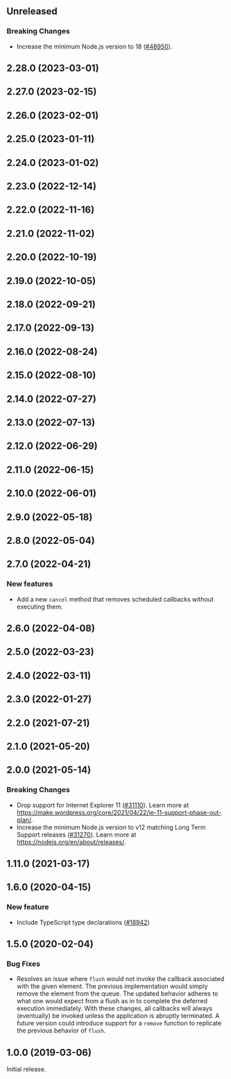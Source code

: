 <!-- Learn how to maintain this file at https://github.com/WordPress/gutenberg/tree/HEAD/packages#maintaining-changelogs. -->

## Unreleased

### Breaking Changes

-   Increase the minimum Node.js version to 18 ([#48950](https://github.com/WordPress/gutenberg/pull/48950)).

## 2.28.0 (2023-03-01)

## 2.27.0 (2023-02-15)

## 2.26.0 (2023-02-01)

## 2.25.0 (2023-01-11)

## 2.24.0 (2023-01-02)

## 2.23.0 (2022-12-14)

## 2.22.0 (2022-11-16)

## 2.21.0 (2022-11-02)

## 2.20.0 (2022-10-19)

## 2.19.0 (2022-10-05)

## 2.18.0 (2022-09-21)

## 2.17.0 (2022-09-13)

## 2.16.0 (2022-08-24)

## 2.15.0 (2022-08-10)

## 2.14.0 (2022-07-27)

## 2.13.0 (2022-07-13)

## 2.12.0 (2022-06-29)

## 2.11.0 (2022-06-15)

## 2.10.0 (2022-06-01)

## 2.9.0 (2022-05-18)

## 2.8.0 (2022-05-04)

## 2.7.0 (2022-04-21)

### New features

-  Add a new `cancel` method that removes scheduled callbacks without executing them.

## 2.6.0 (2022-04-08)

## 2.5.0 (2022-03-23)

## 2.4.0 (2022-03-11)

## 2.3.0 (2022-01-27)

## 2.2.0 (2021-07-21)

## 2.1.0 (2021-05-20)

## 2.0.0 (2021-05-14)

### Breaking Changes

-   Drop support for Internet Explorer 11 ([#31110](https://github.com/WordPress/gutenberg/pull/31110)). Learn more at https://make.wordpress.org/core/2021/04/22/ie-11-support-phase-out-plan/.
-   Increase the minimum Node.js version to v12 matching Long Term Support releases ([#31270](https://github.com/WordPress/gutenberg/pull/31270)). Learn more at https://nodejs.org/en/about/releases/.

## 1.11.0 (2021-03-17)

## 1.6.0 (2020-04-15)

### New feature

-   Include TypeScript type declarations ([#18942](https://github.com/WordPress/gutenberg/pull/18942))

## 1.5.0 (2020-02-04)

### Bug Fixes

-   Resolves an issue where `flush` would not invoke the callback associated with the given element. The previous implementation would simply remove the element from the queue. The updated behavior adheres to what one would expect from a flush as in to complete the deferred execution immediately. With these changes, all callbacks will always (eventually) be invoked unless the application is abruptly terminated. A future version could introduce support for a `remove` function to replicate the previous behavior of `flush`.

## 1.0.0 (2019-03-06)

Initial release.
